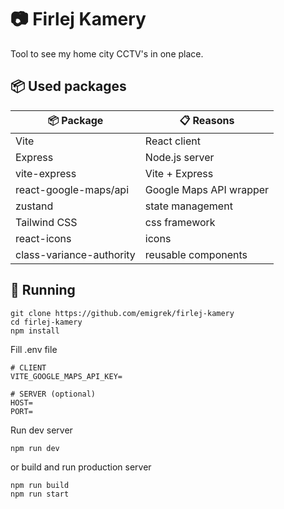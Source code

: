 # 📷 Firlej Kamery
Tool to see my home city CCTV's in one place.

## 📦 Used packages
| 📦 Package  | 📋 Reasons |
| ------------- | ------------- |
| Vite | React client  |
| Express | Node.js server  |
| vite-express | Vite + Express  |
| react-google-maps/api | Google Maps API wrapper  |
| zustand | state management  |
| Tailwind CSS  | css framework  |
| react-icons | icons  |
| class-variance-authority | reusable components  |

## 🚀 Running
```
git clone https://github.com/emigrek/firlej-kamery
cd firlej-kamery
npm install
```

Fill .env file
```
# CLIENT
VITE_GOOGLE_MAPS_API_KEY=

# SERVER (optional)
HOST=
PORT=
```

Run dev server
```
npm run dev
```
or build and run production server
```
npm run build
npm run start
```

